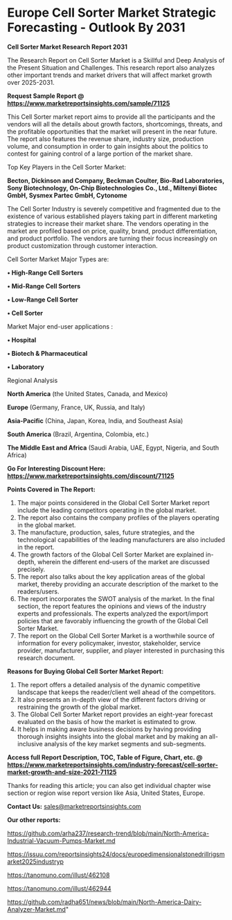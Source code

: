 # Europe Cell Sorter Market Strategic Forecasting - Outlook By 2031

<strong>Cell Sorter Market Research Report 2031</strong>

The Research Report on Cell Sorter Market is a Skillful and Deep Analysis of the Present Situation and Challenges. This research report also analyzes other important trends and market drivers that will affect market growth over 2025-2031.

<strong>Request Sample Report @ <a href=https://www.marketreportsinsights.com/sample/71125>https://www.marketreportsinsights.com/sample/71125</a></strong>

This Cell Sorter market report aims to provide all the participants and the vendors will all the details about growth factors, shortcomings, threats, and the profitable opportunities that the market will present in the near future. The report also features the revenue share, industry size, production volume, and consumption in order to gain insights about the politics to contest for gaining control of a large portion of the market share.

Top Key Players in the Cell Sorter Market:

<strong>Becton, Dickinson and Company, Beckman Coulter, Bio-Rad Laboratories, Sony Biotechnology, On-Chip Biotechnologies Co., Ltd., Miltenyi Biotec GmbH, Sysmex Partec GmbH, Cytonome</strong>

The Cell Sorter Industry is severely competitive and fragmented due to the existence of various established players taking part in different marketing strategies to increase their market share. The vendors operating in the market are profiled based on price, quality, brand, product differentiation, and product portfolio. The vendors are turning their focus increasingly on product customization through customer interaction.

Cell Sorter Market Major Types are:

<strong>• High-Range Cell Sorters

• Mid-Range Cell Sorters

• Low-Range Cell Sorter

• Cell Sorter</strong>

Market Major end-user applications :

<strong>• Hospital

• Biotech & Pharmaceutical

• Laboratory</strong>

Regional Analysis

</u><strong><b>North America</b></strong> (the United States, Canada, and Mexico)

<strong><b>Europe </b></strong>(Germany, France, UK, Russia, and Italy)

<strong><b>Asia-Pacific</b></strong> (China, Japan, Korea, India, and Southeast Asia)

<strong><b>South America</b></strong> (Brazil, Argentina, Colombia, etc.)

<strong><b>The Middle East and Africa</b></strong> (Saudi Arabia, UAE, Egypt, Nigeria, and South Africa)

<strong>Go For Interesting Discount Here: <a href=https://www.marketreportsinsights.com/discount/71125>https://www.marketreportsinsights.com/discount/71125</a></strong>

<strong>Points Covered in The Report:</strong>
<ol>
  <li>The major points considered in the Global Cell Sorter Market report include the leading competitors operating in the global market.</li>
  <li>The report also contains the company profiles of the players operating in the global market.</li>
  <li>The manufacture, production, sales, future strategies, and the technological capabilities of the leading manufacturers are also included in the report.</li>
  <li>The growth factors of the Global Cell Sorter Market are explained in-depth, wherein the different end-users of the market are discussed precisely.</li>
  <li>The report also talks about the key application areas of the global market, thereby providing an accurate description of the market to the readers/users.</li>
  <li>The report incorporates the SWOT analysis of the market. In the final section, the report features the opinions and views of the industry experts and professionals. The experts analyzed the export/import policies that are favorably influencing the growth of the Global Cell Sorter Market.</li>
  <li>The report on the Global Cell Sorter Market is a worthwhile source of information for every policymaker, investor, stakeholder, service provider, manufacturer, supplier, and player interested in purchasing this research document.</li>
</ol>
<strong>Reasons for Buying Global Cell Sorter Market Report:</strong>

<ol>
  <li>The report offers a detailed analysis of the dynamic competitive landscape that keeps the reader/client well ahead of the competitors.</li>
  <li>It also presents an in-depth view of the different factors driving or restraining the growth of the global market.</li>
  <li>The Global Cell Sorter Market report provides an eight-year forecast evaluated on the basis of how the market is estimated to grow.</li>
  <li>It helps in making aware business decisions by having providing thorough insights insights into the global market and by making an all-inclusive analysis of the key market segments and sub-segments.</li>
</ol>
<strong>Access full Report Description, TOC, Table of Figure, Chart, etc. @ <a href=https://www.marketreportsinsights.com/industry-forecast/cell-sorter-market-growth-and-size-2021-71125>https://www.marketreportsinsights.com/industry-forecast/cell-sorter-market-growth-and-size-2021-71125</a></strong>


Thanks for reading this article; you can also get individual chapter wise section or region wise report version like Asia, United States, Europe.

<strong>Contact Us:</strong>
sales@marketreportsinsights.com

<strong>Our other reports:</strong>

<a href=https://github.com/arha237/research-trend/blob/main/North-America-Industrial-Vacuum-Pumps-Market.md>https://github.com/arha237/research-trend/blob/main/North-America-Industrial-Vacuum-Pumps-Market.md</a>

<a href=https://issuu.com/reportsinsights24/docs/europedimensionalstonedrillrigsmarket2025industryp>https://issuu.com/reportsinsights24/docs/europedimensionalstonedrillrigsmarket2025industryp</a>

<a href=https://tanomuno.com/illust/462108>https://tanomuno.com/illust/462108</a>

<a href=https://tanomuno.com/illust/462944>https://tanomuno.com/illust/462944</a>

<a href=https://github.com/radha651/news/blob/main/North-America-Dairy-Analyzer-Market.md>https://github.com/radha651/news/blob/main/North-America-Dairy-Analyzer-Market.md</a>"
